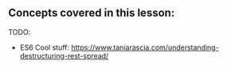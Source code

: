 ## Concepts covered in this lesson: 

TODO: 
- ES6 Cool stuff: https://www.taniarascia.com/understanding-destructuring-rest-spread/
